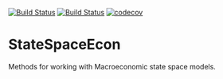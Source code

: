 [![Build Status](https://travis-ci.com/bankofcanada/StateSpaceEcon.jl.svg?token=YqWsQuowmx6VN8LWn3m7&branch=master)](https://travis-ci.com/bankofcanada/StateSpaceEcon.jl)
[![Build Status](https://travis-ci.org/bankofcanada/StateSpaceEcon.jl.svg?branch=master)](https://travis-ci.org/bankofcanada/StateSpaceEcon.jl)
[![codecov](https://codecov.io/gh/bankofcanada/StateSpaceEcon.jl/branch/master/graph/badge.svg?token=BSC8PUGLPD)](https://codecov.io/gh/bankofcanada/StateSpaceEcon.jl)

# StateSpaceEcon

Methods for working with Macroeconomic state space models.

# 
